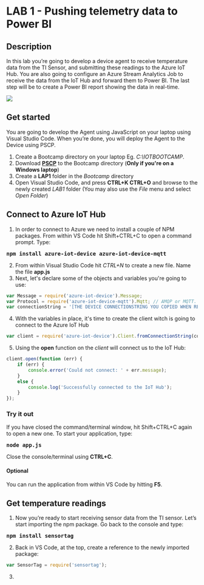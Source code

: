 # LAB 1 - Pushing telemetry data to Power BI

## Description
In this lab you’re going to develop a device agent to receive temperature data from the TI Sensor, and submitting these readings to the Azure IoT Hub. You are also going to configure an Azure Stream Analytics Job to receive the data from the IoT Hub and forward them to Power BI. The last step will be to create a Power BI report showing the data in real-time.

<img src="http://microservicebus.blob.core.windows.net/img/azurebootcamp_3.png"/>

## Get started
You are going to develop the Agent using JavaScript on your laptop using Visual Studio Code. When you’re done, you will deploy the Agent to the Device using PSCP.
1. Create a Bootcamp directory on your laptop Eg. *C:\IOTBOOTCAMP*. 
2. Download **[PSCP](http://microservicebus.blob.core.windows.net/img/pscp.exe)** to the Bootcamp directory (**Only if you're on a Windows laptop**)
3. Create a **LAP1** folder in the *Bootcamp* directory
4. Open Visual Studio Code, and press **CTRL+K CTRL+O** and browse to the newly created *LAB1* folder (You may also use the *File* menu and select *Open Folder*)

## Connect to Azure IoT Hub
1. In order to connect to Azure we need to install a couple of NPM packages. From within VS Code hit Shift+CTRL+C to open a command prompt. Type:
<pre>
<b>npm install azure-iot-device azure-iot-device-mqtt</b> 
</pre>

2. From within Visual Studio Code hit *CTRL+N* to create a new file. Name the file **app.js**
3. Next, let's declare some of the objects and variables you're going to use:

```js
var Message = require('azure-iot-device').Message; 
var Protocol = require('azure-iot-device-mqtt').Mqtt; // AMQP or MQTT. Either one will work for this lab
var connectionString = '[THE DEVICE CONNECTIONSTRING YOU COPIED WHEN REGISTERING THE DEVICE]'
```

4. With the variables in place, it's time to create the client witch is going to connect to the Azure IoT Hub
```js
var client = require('azure-iot-device').Client.fromConnectionString(connectionString, Protocol);
```

5. Using the **open** function on the *client* will connect us to the IoT Hub:
```js
client.open(function (err) {
    if (err) {
        console.error('Could not connect: ' + err.message);
    } 
    else {
        console.log('Successfully connected to the IoT Hub');
    }
});
```
### Try it out
If you have closed the command/terminal window, hit Shift+CTRL+C again to open a new one. To start your application, type:
<pre>
<b>node app.js</b> 
</pre>

Close the console/terminal using **CTRL+C**.

#### Optional
You can run the application from within VS Code by hitting **F5**.

## Get temperature readings
1. Now you’re ready to start receiving sensor data from the TI sensor. Let’s start importing the npm package. Go back to the console and type:
<pre>
<b>npm install sensortag</b> 
</pre>
2. Back in VS Code, at the top, create a reference to the newly imported package:
```js
var SensorTag = require('sensortag');
```
3. 
